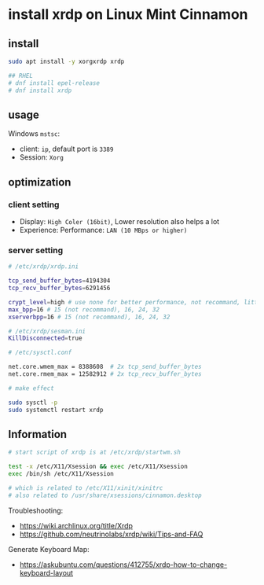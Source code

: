 # install xrdp on Linux Mint Cinnamon 

## install
```bash
sudo apt install -y xorgxrdp xrdp

## RHEL
# dnf install epel-release
# dnf install xrdp
```

## usage 

Windows `mstsc`:
 - client: `ip`, default port is `3389`
 - Session: `Xorg`

## optimization

### client setting

- Display: `High Coler (16bit)`, Lower resolution also helps a lot
- Experience: Performance: `LAN (10 MBps or higher)`


### server setting

```bash
# /etc/xrdp/xrdp.ini

tcp_send_buffer_bytes=4194304
tcp_recv_buffer_bytes=6291456

crypt_level=high # use none for better performance, not recommand, little impact
max_bpp=16 # 15 (not recommand), 16, 24, 32
xserverbpp=16 # 15 (not recommand), 16, 24, 32

# /etc/xrdp/sesman.ini
KillDisconnected=true

# /etc/sysctl.conf

net.core.wmem_max = 8388608  # 2x tcp_send_buffer_bytes
net.core.rmem_max = 12582912 # 2x tcp_recv_buffer_bytes

# make effect

sudo sysctl -p
sudo systemctl restart xrdp

```

## Information

```bash
# start script of xrdp is at /etc/xrdp/startwm.sh

test -x /etc/X11/Xsession && exec /etc/X11/Xsession
exec /bin/sh /etc/X11/Xsession

# which is related to /etc/X11/xinit/xinitrc
# also related to /usr/share/xsessions/cinnamon.desktop

```

Troubleshooting: 
- https://wiki.archlinux.org/title/Xrdp
- https://github.com/neutrinolabs/xrdp/wiki/Tips-and-FAQ

Generate Keyboard Map: 
- https://askubuntu.com/questions/412755/xrdp-how-to-change-keyboard-layout